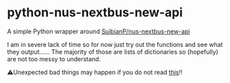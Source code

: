 # python-nus-nextbus-new-api

A simple Python wrapper around [SuibianP/nus-nextbus-new-api](https://github.com/SuibianP/nus-nextbus-new-api)

I am in severe lack of time so for now just try out the functions and see what they output…… The majority of those are lists of dictionaries so (hopefully) are not too messy to understand.

⚠️Unexpected bad things may happen if you do not read [this](https://github.com/SuibianP/nus-nextbus-new-api/blob/openapi-def/DISCLAIMER.md)‼️
